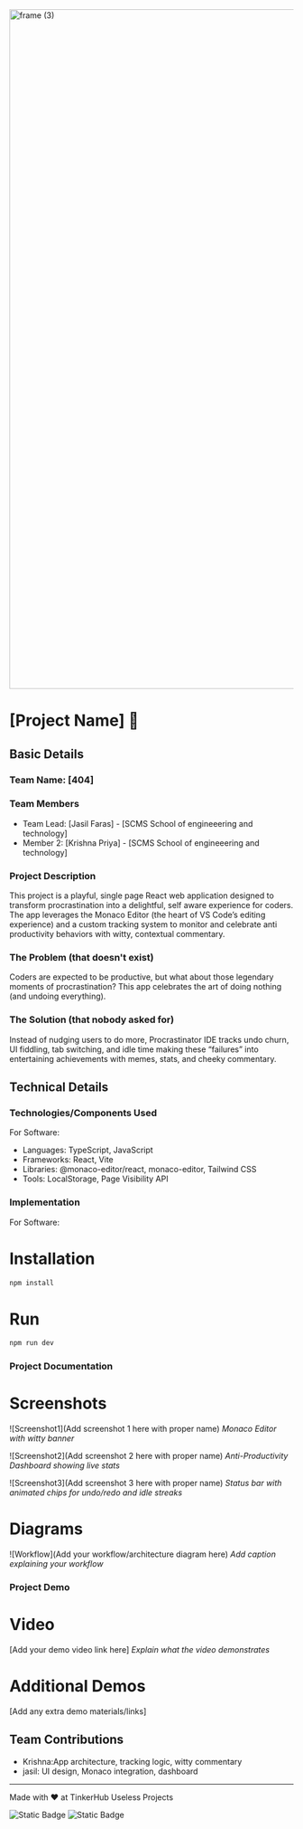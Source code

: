 <img width="3188" height="1202" alt="frame (3)" src="https://github.com/user-attachments/assets/517ad8e9-ad22-457d-9538-a9e62d137cd7" />


# [Project Name] 🎯


## Basic Details
### Team Name: [404]


### Team Members
- Team Lead: [Jasil Faras] - [SCMS School of engineeering and technology]
- Member 2: [Krishna Priya] - [SCMS School of engineeering and technology]

### Project Description
This project is a playful, single page React web application designed to transform procrastination into a delightful, self aware experience for coders. The app leverages the Monaco Editor (the heart of VS Code’s editing experience) and a custom tracking system to monitor and celebrate anti productivity behaviors with witty, contextual commentary.

### The Problem (that doesn't exist)
Coders are expected to be productive, but what about those legendary moments of procrastination? This app celebrates the art of doing nothing (and undoing everything).

### The Solution (that nobody asked for)
Instead of nudging users to do more, Procrastinator IDE tracks undo churn, UI fiddling, tab switching, and idle time making these “failures” into entertaining achievements with memes, stats, and cheeky commentary.

## Technical Details
### Technologies/Components Used
For Software:
- Languages: TypeScript, JavaScript
- Frameworks: React, Vite
- Libraries: @monaco-editor/react, monaco-editor, Tailwind CSS
- Tools: LocalStorage, Page Visibility API



### Implementation
For Software:
# Installation
```bash
npm install
```

# Run
```bash
npm run dev
```
### Project Documentation

# Screenshots
![Screenshot1](Add screenshot 1 here with proper name)
*Monaco Editor with witty banner*

![Screenshot2](Add screenshot 2 here with proper name)
*Anti-Productivity Dashboard showing live stats*

![Screenshot3](Add screenshot 3 here with proper name)
*Status bar with animated chips for undo/redo and idle streaks*

# Diagrams
![Workflow](Add your workflow/architecture diagram here)
*Add caption explaining your workflow*


### Project Demo
# Video
[Add your demo video link here]
*Explain what the video demonstrates*

# Additional Demos
[Add any extra demo materials/links]

## Team Contributions
- Krishna:App architecture, tracking logic, witty commentary
- jasil: UI design, Monaco integration, dashboard


---
Made with ❤️ at TinkerHub Useless Projects 

![Static Badge](https://img.shields.io/badge/TinkerHub-24?color=%23000000&link=https%3A%2F%2Fwww.tinkerhub.org%2F)
![Static Badge](https://img.shields.io/badge/UselessProjects--25-25?link=https%3A%2F%2Fwww.tinkerhub.org%2Fevents%2FQ2Q1TQKX6Q%2FUseless%2520Projects)